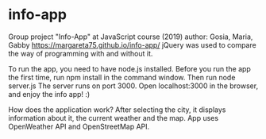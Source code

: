 # info-app
Group project "Info-App" at JavaScript course (2019) author: Gosia, Maria, Gabby
https://margareta75.github.io/info-app/
jQuery was used to compare the way of programming with and without it.

To run the app, you need to have node.js installed.
Before you run the app the first time, run npm install in the command window. Then run node server.js
The server runs on port 3000. Open localhost:3000 in the browser, and enjoy the info app! :)

How does the application work?
After selecting the city, it displays information about it, the current weather and the map.
App uses OpenWeather API and OpenStreetMap API.


